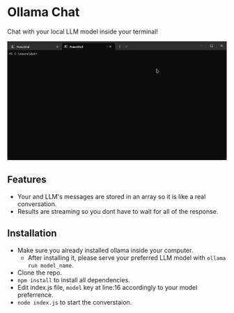 # Ollama Chat
Chat with your local LLM model inside your terminal!


![](https://github.com/byigitt/ollama-chat/blob/main/images/demo.gif)

## Features
- Your and LLM's messages are stored in an array so it is like a real conversation.
- Results are streaming so you dont have to wait for all of the response.

## Installation
- Make sure you already installed ollama inside your computer.
  - After installing it, please serve your preferred LLM model with `ollama run model_name`.
- Clone the repo.
- `npm install` to install all dependencies.
- Edit index.js file, `model` key at line:16 accordingly to your model preferrence.
- `node index.js` to start the converstaion.
